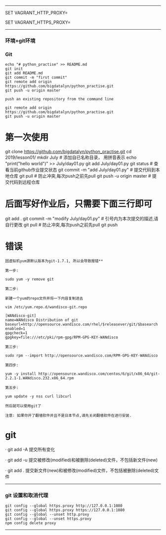 
----

SET VAGRANT_HTTP_PROXY=

SET VAGRANT_HTTPS_PROXY=

----

### 环境+git环境


### Git

	echo "# python_practise" >> README.md
	git init
	git add README.md
	git commit -m "first commit"
	git remote add origin https://github.com/bigdatalyn/python_practise.git
	git push -u origin master

	push an existing repository from the command line

	git remote add origin https://github.com/bigdatalyn/python_practise.git
	git push -u origin master


# 第一次使用

git clone https://github.com/bigdatalyn/python_practise.git
cd 2019/lesson01/
mkdir July                            # 添加自已名称目录， 用拼音表示
echo "print("hello world")" >> July/day01.py
git add July/day01.py
git status     # 查看当前github作业提交状态
git commit -m "add July/day01.py"     # 提交代码到本地仓库
git pull			        # 防止冲突,每次push之前先pull
git push -u origin master               # 提交代码到远程仓库

# 后面写好作业后，只需要下面三行即可
git add .
git commit -m "modify July/day01.py"	# 引号内为本次提交的描述,请自行更改
git pull			        # 防止冲突,每次push之前先pull
git push 

# 错误

    因虚拟机yum源默认版本为git-1.7.1, 所以会导致报错**

    第一步:

    sudo yum -y remove git

    第二步:

    新建一个yum的repo文件并将一下内容复制进去

    vim /etc/yum.repo.d/wandisco-git.repo

    [WANdisco-git]
    name=WANdisco Distribution of git
    baseurl=http://opensource.wandisco.com/rhel/$releasever/git/$basearch
    enabled=1
    gpgcheck=1
    gpgkey=file:///etc/pki/rpm-gpg/RPM-GPG-KEY-WANdisco

    第三步:

    sudo rpm --import http://opensource.wandisco.com/RPM-GPG-KEY-WANdisco

    第四步:

    yum -y install http://opensource.wandisco.com/centos/6/git/x86_64/git-2.2.1-1.WANdisco.232.x86_64.rpm

    第五步:

    yum update -y nss curl libcurl

    然后就可以使用git了

    注意: 如果你开了翻墙软件并且不是日本节点,请先关闭翻墙软件在进行安装.

# git 

·  git add -A  提交所有变化

·  git add -u  提交被修改(modified)和被删除(deleted)文件，不包括新文件(new)

·  git add .  提交新文件(new)和被修改(modified)文件，不包括被删除(deleted)文件

----

### git 设置和取消代理 

	git config --global https.proxy http://127.0.0.1:1080
	git config --global https.proxy https://127.0.0.1:1080
	git config --global --unset http.proxy
	git config --global --unset https.proxy
	npm config delete proxy

----

